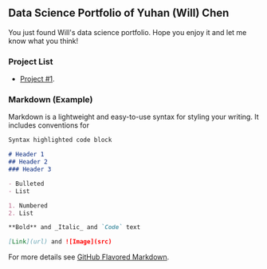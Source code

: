## Data Science Portfolio of Yuhan (Will) Chen

You just found Will's data science portfolio. Hope you enjoy it and let me know what you think!

### Project List
- [Project #1](p2.md).

### Markdown (Example)

Markdown is a lightweight and easy-to-use syntax for styling your writing. It includes conventions for

```markdown
Syntax highlighted code block

# Header 1
## Header 2
### Header 3

- Bulleted
- List

1. Numbered
2. List

**Bold** and _Italic_ and `Code` text

[Link](url) and ![Image](src)
```

For more details see [GitHub Flavored Markdown](https://guides.github.com/features/mastering-markdown/).

